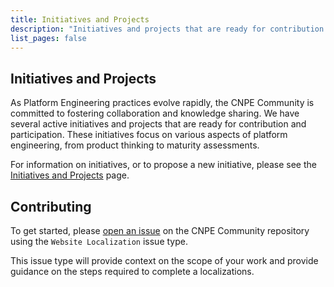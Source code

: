 ```yaml
---
title: Initiatives and Projects
description: "Initiatives and projects that are ready for contribution and participation."
list_pages: false
---
```


## Initiatives and Projects

As Platform Engineering practices evolve rapidly, the CNPE Community is committed to fostering collaboration and knowledge sharing. We have several active initiatives and projects that are ready for contribution and participation. These initiatives focus on various aspects of platform engineering, from product thinking to maturity assessments.

For information on initiatives, or to propose a new initiative, please see the [Initiatives and Projects](/initiatives/) page.

## Contributing

To get started, please [open an issue](https://github.com/Cloud-Native-Platform-Engineering/cnpe-community/issues/new/choose) on the CNPE Community repository using the `Website Localization` issue type.

This issue type will provide context on the scope of your work and provide guidance on the steps required to complete a localizations.
